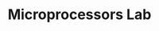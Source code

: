 ---
layout: page
title: Microprocessors Lab
description: Various taks done as a part of this lab course
img: assets/img/up_lab.png
importance: 3
category: Course Projects
redirect: https://ipsitmantri.github.io/EE-337-Microprocessors-Laboratory/
---